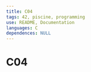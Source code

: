 ```yaml
---
title: C04
tags: 42, piscine, programming
use: README, Documentation
languages: C
dependences: NULL
---
```


# C04